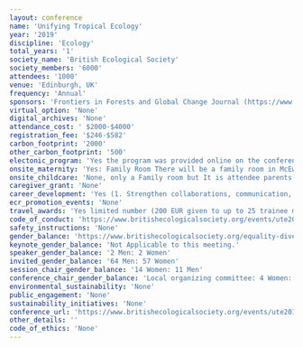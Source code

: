 ```yaml
---
layout: conference 
name: 'Unifying Tropical Ecology'
year: '2019'
discipline: 'Ecology'
total_years: '1'
society_name: 'British Ecological Society'
society_members: '6000'
attendees: '1000'
venue: 'Edinburgh, UK'
frequency: 'Annual'
sponsors: 'Frontiers in Forests and Global Change Journal (https://www.frontiersin.org/journals/forests-and-global-change#)'
virtual_option: 'None'
digital_archives: 'None'
attendance_cost: ' $2000-$4000'
registration_fee: '$246-$582'
carbon_footprint: '2000'
other_carbon_footprint: '500'
electonic_program: 'Yes the program was provided online on the conference website.'
onsite_maternity: 'Yes: Family Room There will be a family room in McEwan Hall Foyer 1. This room will contain a microwave, fridge and kettle. There will be seating and an area for those that need to breastfeed or express. Please feel free to bring toys to use in this area. It is your responsibility to ensure children are accompanied by an adult at all times: https://www.britishecologicalsociety.org/wp-content/uploads/2019/04/Instructions-for-delegates-Unifying-Tropical-Ecology-1.pdf'
onsite_childcare: 'None, only a Family room but It is attendee parents responsibility to ensure children are accompanied by an adult at all times.'
caregiver_grant: 'None'
career_development: 'Yes (1. Strengthen collaborations, communication, engagement and outreach between ecologists working in Africa and other ecologists from across the globe     2. Journal publishing for tropical ecologists – the essentials)'
ecr_promotion_events: 'None'
travel_awards: 'Yes limited number (200 EUR given to up to 25 trainee members)'
code_of_conduct: 'https://www.britishecologicalsociety.org/events/ute2019/code-of-conduct/'
safety_instructions: 'None'
gender_balance: 'https://www.britishecologicalsociety.org/equality-diversity/'
keynote_gender_balance: 'Not Applicable to this meeting.'
speaker_gender_balance: '2 Men: 2 Women'
invited_gender_balance: '64 Men: 57 Women'
session_chair_gender_balance: '14 Women: 11 Men'
conference_chair_gender_balance: 'Local organizing committee: 4 Women: 1 Man, Steering Committee: 3 Men: 2 Women, Conference Presidents: 2 Men'
environmental_sustainability: 'None'
public_engagement: 'None'
sustainability_initiatives: 'None'
conference_url: 'https://www.britishecologicalsociety.org/events/ute2019/'
other_details: ''
code_of_ethics: 'None'
---
```

